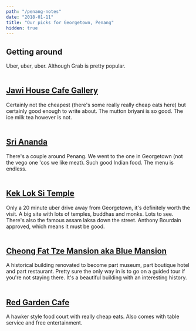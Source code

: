 ```yaml
---
path: "/penang-notes"
date: "2018-01-11"
title: "Our picks for Georgetown, Penang"
hidden: true
---
```

## Getting around

Uber, uber, uber. Although Grab is pretty popular.
<br></br>

## [Jawi House Cafe Gallery](https://www.google.co.th/maps?q=jawi+house+cafe+penang&um=1&ie=UTF-8&sa=X&ved=0ahUKEwiWiNSw9fDYAhVCvY8KHYFFCMcQ_AUICygC2)

Certainly not the cheapest (there's some really really cheap eats here) but certainly good enough to write about. The mutton briyani is so good. The ice milk tea however is not.
<br></br>

## [Sri Ananda](https://www.google.co.th/maps/place/Sri+Ananda+Bahwan/@5.4174303,100.338243,17z/data=!3m1!4b1!4m5!3m4!1s0x304ac38fb1de0d71:0x6505e7dcbe2761d6!8m2!3d5.4174303!4d100.3404317)

There's a couple around Penang. We went to the one in Georgetown (not the vego one 'cos we like meat). Such good Indian food. The menu is endless.
<br></br>

## [Kek Lok Si Temple](https://www.google.co.th/maps/place/Kek+Lok+Si+Temple,+11500+Ayer+Itam,+Pulau+Pinang,+Malaysia/@5.3995529,100.2717123,17z/data=!3m1!4b1!4m5!3m4!1s0x304ac21a8adace3d:0xf577f6f1f5f767a!8m2!3d5.3994269!4d100.2737713)

Only a 20 minute uber drive away from Georgetown, it's definitely worth the visit. A big site with lots of temples, buddhas and monks. Lots to see. There's also the famous assam laksa down the street. Anthony Bourdain approved, which means it must be good.
<br></br>

## [Cheong Fat Tze Mansion aka Blue Mansion](https://www.google.co.th/maps/place/Cheong+Fatt+Tze+-+The+Blue+Mansion+(Guided+Tours)/@5.421288,100.3330443,17z/data=!3m1!4b1!4m5!3m4!1s0x304ac39a68f413c5:0x98884bb078f41ebd!8m2!3d5.421288!4d100.335233)

A historical building renovated to become part museum, part boutique hotel and part restaurant. Pretty sure the only way in is to go on a guided tour if you're not staying there. It's a beautiful building with an interesting history.
<br></br>


## [Red Garden Cafe](https://www.google.co.th/maps/place/Red+Garden+Cafe/@5.4211922,100.3323291,17z/data=!3m1!4b1!4m5!3m4!1s0x304ac39a7332981f:0x6a2e28eeaefd4e2c!8m2!3d5.4211922!4d100.3345178)

A hawker style food court with really cheap eats. Also comes with table service and free entertainment.